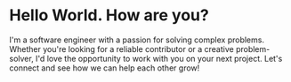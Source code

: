 # Hello World. How are you?
I'm a software engineer with a passion for solving complex problems. Whether you're looking for a reliable contributor or a creative problem-solver, I'd love the opportunity to work with you on your next project. Let's connect and see how we can help each other grow!

<!-- ![Anurag's GitHub stats](https://github-readme-stats.vercel.app/api?username=fagami1423&show_icons=true)

[![Top Langs](https://github-readme-stats.vercel.app/api/top-langs/?username=fagami1423&layout=compact)](https://github.com/anuraghazra/github-readme-stats)
 -->
